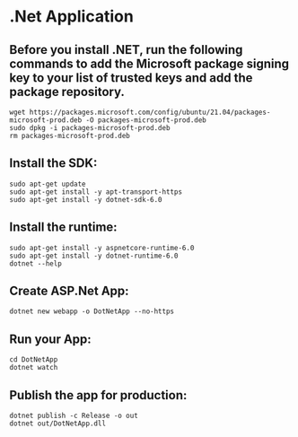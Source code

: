 # .Net Application

## Before you install .NET, run the following commands to add the Microsoft package signing key to your list of trusted keys and add the package repository.
    wget https://packages.microsoft.com/config/ubuntu/21.04/packages-microsoft-prod.deb -O packages-microsoft-prod.deb
    sudo dpkg -i packages-microsoft-prod.deb
    rm packages-microsoft-prod.deb

## Install the SDK:
    sudo apt-get update
    sudo apt-get install -y apt-transport-https
    sudo apt-get install -y dotnet-sdk-6.0

## Install the runtime:
    sudo apt-get install -y aspnetcore-runtime-6.0
    sudo apt-get install -y dotnet-runtime-6.0
    dotnet --help

## Create ASP.Net App:
    dotnet new webapp -o DotNetApp --no-https

## Run your App:
    cd DotNetApp
    dotnet watch

## Publish the app for production:
    dotnet publish -c Release -o out
    dotnet out/DotNetApp.dll